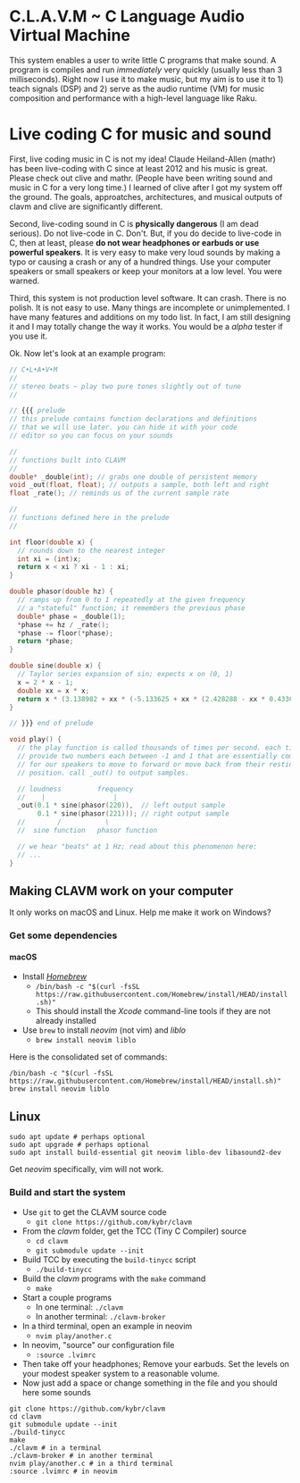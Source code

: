 # C.L.A.V.M ~ C Language Audio Virtual Machine

This system enables a user to write little C programs that make sound. A program is compiles and run _immediately_ very quickly (usually less than 3 milliseconds). Right now I use it to make music, but my aim is to use it to 1) teach signals (DSP) and 2) serve as the audio runtime (VM) for music composition and performance with a high-level language like Raku.



# Live coding C for music and sound

First, live coding music in C is not my idea! Claude Heiland-Allen (mathr) has been live-coding with C since at least 2012 and his music is great. Please check out clive and mathr. (People have been writing sound and music in C for a very long time.) I learned of clive after I got my system off the ground. The goals, approatches, architectures, and musical outputs of clavm and clive are significantly different.

Second, live-coding sound in C is **physically dangerous** (I am dead serious). Do not live-code in C. Don't. But, if you do decide to live-code in C, then at least, please **do not wear headphones or earbuds or use powerful speakers**. It is very easy to make very loud sounds by making a typo or causing a crash or any of a hundred things. Use your computer speakers or small speakers or keep your monitors at a low level. You were warned.

Third, this system is not production level software. It can crash. There is no polish. It is not easy to use. Many things are incomplete or unimplemented. I have many features and additions on my todo list. In fact, I am still designing it and I may totally change the way it works. You would be a _alpha_ tester if you use it.

Ok. Now let's look at an example program:


```c
// C•L•A•V•M
//
// stereo beats ~ play two pure tones slightly out of tune
//

// {{{ prelude
// this prelude contains function declarations and definitions
// that we will use later. you can hide it with your code 
// editor so you can focus on your sounds

//
// functions built into CLAVM
//
double* _double(int); // grabs one double of persistent memory
void _out(float, float); // outputs a sample, both left and right
float _rate(); // reminds us of the current sample rate

//
// functions defined here in the prelude
//

int floor(double x) {
  // rounds down to the nearest integer
  int xi = (int)x;
  return x < xi ? xi - 1 : xi;
}

double phasor(double hz) {
  // ramps up from 0 to 1 repeatedly at the given frequency
  // a "stateful" function; it remembers the previous phase
  double* phase = _double(1);
  *phase += hz / _rate();
  *phase -= floor(*phase);
  return *phase;
}

double sine(double x) {
  // Taylor series expansion of sin; expects x on (0, 1)
  x = 2 * x - 1;
  double xx = x * x;
  return x * (3.138982 + xx * (-5.133625 + xx * (2.428288 - xx * 0.433645f)));
}

// }}} end of prelude

void play() {
  // the play function is called thousands of times per second. each time we
  // provide two numbers each between -1 and 1 that are essentially commands
  // for our speakers to move to forward or move back from their resting
  // position. call _out() to output samples.

  // loudness         frequency
  //    |                 |
  _out(0.1 * sine(phasor(220)),  // left output sample
       0.1 * sine(phasor(221))); // right output sample
  //        /           \
  //  sine function   phasor function

  // we hear "beats" at 1 Hz; read about this phenomenon here:
  // ...
}

```




## Making CLAVM work on your computer

It only works on macOS and Linux. Help me make it work on Windows?



### Get some dependencies

#### macOS

- Install [_Homebrew_][]
  - `/bin/bash -c "$(curl -fsSL https://raw.githubusercontent.com/Homebrew/install/HEAD/install.sh)"`
  - This should install the _Xcode_ command-line tools if they are not already installed
- Use `brew` to install _neovim_ (not vim) and _liblo_
  - `brew install neovim liblo`

Here is the consolidated set of commands:

```
/bin/bash -c "$(curl -fsSL https://raw.githubusercontent.com/Homebrew/install/HEAD/install.sh)"
brew install neovim liblo
```

[_Homebrew_]: https://brew.sh/



## Linux

```
sudo apt update # perhaps optional
sudo apt upgrade # perhaps optional
sudo apt install build-essential git neovim liblo-dev libasound2-dev
```

Get _neovim_ specifically, vim will not work.





### Build and start the system

- Use `git` to get the CLAVM source code
  - `git clone https://github.com/kybr/clavm`
- From the _clavm_ folder, get the TCC (Tiny C Compiler) source
  - `cd clavm`
  - `git submodule update --init`
- Build TCC by executing the `build-tinycc` script
  - `./build-tinycc`
- Build the _clavm_ programs with the `make` command
  - `make`
- Start a couple programs
  - In one terminal: `./clavm`
  - In another terminal: `./clavm-broker`
- In a third terminal, open an example in neovim
  - `nvim play/another.c`
- In neovim, "source" our configuration file
  - `:source .lvimrc`
- Then take off your headphones; Remove your earbuds. Set the levels on your modest speaker system to a reasonable volume.
- Now just add a space or change something in the file and you should here some sounds

```
git clone https://github.com/kybr/clavm
cd clavm
git submodule update --init
./build-tinycc
make
./clavm # in a terminal
./clavm-broker # in another terminal
nvim play/another.c # in a third terminal
:source .lvimrc # in neovim
```
